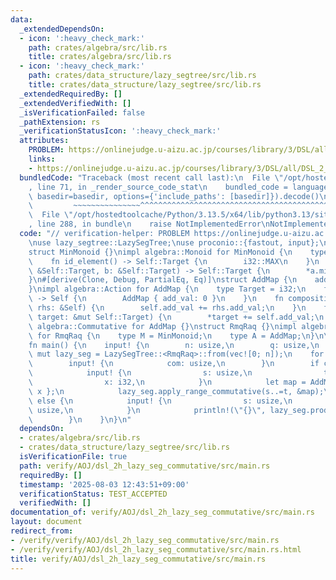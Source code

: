 ```yaml
---
data:
  _extendedDependsOn:
  - icon: ':heavy_check_mark:'
    path: crates/algebra/src/lib.rs
    title: crates/algebra/src/lib.rs
  - icon: ':heavy_check_mark:'
    path: crates/data_structure/lazy_segtree/src/lib.rs
    title: crates/data_structure/lazy_segtree/src/lib.rs
  _extendedRequiredBy: []
  _extendedVerifiedWith: []
  _isVerificationFailed: false
  _pathExtension: rs
  _verificationStatusIcon: ':heavy_check_mark:'
  attributes:
    PROBLEM: https://onlinejudge.u-aizu.ac.jp/courses/library/3/DSL/all/DSL_2_H
    links:
    - https://onlinejudge.u-aizu.ac.jp/courses/library/3/DSL/all/DSL_2_H
  bundledCode: "Traceback (most recent call last):\n  File \"/opt/hostedtoolcache/Python/3.13.5/x64/lib/python3.13/site-packages/onlinejudge_verify/documentation/build.py\"\
    , line 71, in _render_source_code_stat\n    bundled_code = language.bundle(stat.path,\
    \ basedir=basedir, options={'include_paths': [basedir]}).decode()\n          \
    \         ~~~~~~~~~~~~~~~^^^^^^^^^^^^^^^^^^^^^^^^^^^^^^^^^^^^^^^^^^^^^^^^^^^^^^^^^^^^^^^^^^\n\
    \  File \"/opt/hostedtoolcache/Python/3.13.5/x64/lib/python3.13/site-packages/onlinejudge_verify/languages/rust.py\"\
    , line 288, in bundle\n    raise NotImplementedError\nNotImplementedError\n"
  code: "// verification-helper: PROBLEM https://onlinejudge.u-aizu.ac.jp/courses/library/3/DSL/all/DSL_2_H\n\
    \nuse lazy_segtree::LazySegTree;\nuse proconio::{fastout, input};\n\n#[derive(Debug)]\n\
    struct MinMonoid {}\nimpl algebra::Monoid for MinMonoid {\n    type Target = i32;\n\
    \    fn id_element() -> Self::Target {\n        i32::MAX\n    }\n    fn binary_operation(a:\
    \ &Self::Target, b: &Self::Target) -> Self::Target {\n        *a.min(b)\n    }\n\
    }\n#[derive(Clone, Debug, PartialEq, Eq)]\nstruct AddMap {\n    add_val: i32,\n\
    }\nimpl algebra::Action for AddMap {\n    type Target = i32;\n    fn id_action()\
    \ -> Self {\n        AddMap { add_val: 0 }\n    }\n    fn composition(&mut self,\
    \ rhs: &Self) {\n        self.add_val += rhs.add_val;\n    }\n    fn apply(&self,\
    \ target: &mut Self::Target) {\n        *target += self.add_val;\n    }\n}\nimpl\
    \ algebra::Commutative for AddMap {}\nstruct RmqRaq {}\nimpl algebra::ActionMonoid\
    \ for RmqRaq {\n    type M = MinMonoid;\n    type A = AddMap;\n}\n\n#[fastout]\n\
    fn main() {\n    input! {\n        n: usize,\n        q: usize,\n    }\n    let\
    \ mut lazy_seg = LazySegTree::<RmqRaq>::from(vec![0; n]);\n    for _ in 0..q {\n\
    \        input! {\n            com: usize,\n        }\n        if com == 0 {\n\
    \            input! {\n                s: usize,\n                t: usize,\n\
    \                x: i32,\n            }\n            let map = AddMap { add_val:\
    \ x };\n            lazy_seg.apply_range_commutative(s..=t, &map);\n        }\
    \ else {\n            input! {\n                s: usize,\n                t:\
    \ usize,\n            }\n            println!(\"{}\", lazy_seg.prod(s..=t));\n\
    \        }\n    }\n}\n"
  dependsOn:
  - crates/algebra/src/lib.rs
  - crates/data_structure/lazy_segtree/src/lib.rs
  isVerificationFile: true
  path: verify/AOJ/dsl_2h_lazy_seg_commutative/src/main.rs
  requiredBy: []
  timestamp: '2025-08-03 12:43:51+09:00'
  verificationStatus: TEST_ACCEPTED
  verifiedWith: []
documentation_of: verify/AOJ/dsl_2h_lazy_seg_commutative/src/main.rs
layout: document
redirect_from:
- /verify/verify/AOJ/dsl_2h_lazy_seg_commutative/src/main.rs
- /verify/verify/AOJ/dsl_2h_lazy_seg_commutative/src/main.rs.html
title: verify/AOJ/dsl_2h_lazy_seg_commutative/src/main.rs
---
```

